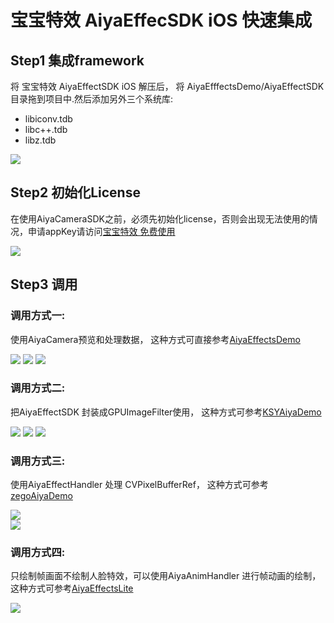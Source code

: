 # 宝宝特效 AiyaEffecSDK iOS 快速集成

## Step1 集成framework
将 宝宝特效 AiyaEffectSDK iOS 解压后， 将 AiyaEfffectsDemo/AiyaEffectSDK 目录拖到项目中.然后添加另外三个系统库:
* libiconv.tdb
* libc++.tdb
* libz.tdb

![](inputSDK.png)

## Step2 初始化License
在使用AiyaCameraSDK之前，必须先初始化license，否则会出现无法使用的情况，申请appKey请访问[宝宝特效 免费使用](http://bbtexiao.aiyaapp.com/site/free)

![](initLicense.png)

## Step3 调用

### 调用方式一:
使用AiyaCamera预览和处理数据， 这种方式可直接参考[AiyaEffectsDemo](https://github.com/aiyaapp/AiyaEffectsIOS)

![](initCamera.png)
![](startCamera.png)
![](setupEffect.png)


### 调用方式二:
把AiyaEffectSDK 封装成GPUImageFilter使用， 这种方式可参考[KSYAiyaDemo](https://github.com/aiyaapp/AiyaEffectsWithKSVCIOS)

![](ksy1.png)
![](ksy2.png)
![](ksy3.png)


### 调用方式三:
使用AiyaEffectHandler 处理 CVPixelBufferRef， 这种方式可参考[zegoAiyaDemo](https://github.com/aiyaapp/AiyaEffectsWithZegoIOS)

![](zego1.png)  
![](zego2.png)

### 调用方式四:
只绘制帧画面不绘制人脸特效，可以使用AiyaAnimHandler 进行帧动画的绘制，这种方式可参考[AiyaEffectsLite](https://github.com/aiyaapp/AiyaEffectsLiteIOS)

![](lite1.png)  
